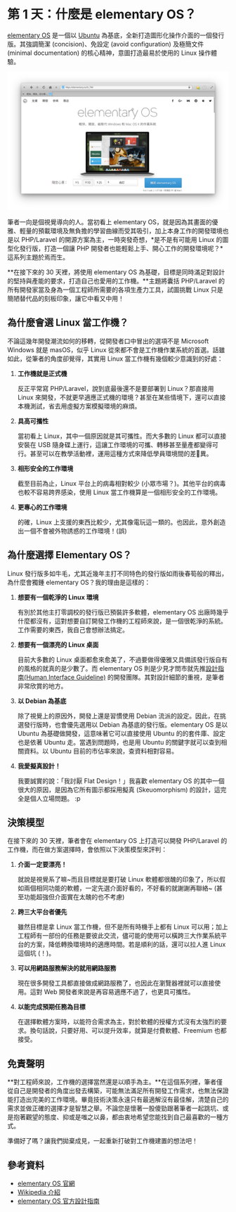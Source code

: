 # 第 1 天：什麼是 elementary OS？

[elementary OS](https://elementary.io/) 是一個以 [Ubuntu](https://www.ubuntu.com/) 為基底，全新打造圖形化操作介面的一個發行版。其強調簡潔 (concision)、免設定 (avoid configuration) 及極簡文件 (minimal documentation) 的核心精神，意圖打造最易於使用的 Linux 操作體驗。

![](assets/day-1/elementary-homepage.png)

筆者一向是個視覺導向的人。當初看上 elementary OS，就是因為其畫面的優雅、輕量的預載環境及無負擔的學習曲線而受其吸引，加上本身工作的開發環境也是以 PHP/Laravel 的開源方案為主，一時突發奇想，*是不是有可能用 Linux 的圖型化發行版，打造一個讓 PHP 開發者也能輕鬆上手、開心工作的開發環境呢？*這系列主題於焉而生。

**在接下來的 30 天裡，將使用 elementary OS 為基礎，目標是同時滿足對設計的堅持與產能的要求，打造自己也愛用的工作機。**主題將囊括 PHP/Laravel 的所有開發家當及身為一個工程師所需要的各項生產力工具，試圖挑戰 Linux 只是簡陋替代品的刻板印象，讓它中看又中用！

## 為什麼會選 Linux 當工作機？

不論這幾年開發潮流如何的移轉，從開發者口中冒出的選項不是 Microsoft Windows 就是 masOS，似乎 Linux 從來都不會是工作機作業系統的首選。話雖如此，從筆者的角度卻覺得，其實用 Linux 當工作機有幾個較少意識到的好處：

1. **工作機就是正式機**

    反正平常寫 PHP/Laravel，說到底最後還不是要部署到 Linux？那直接用 Linux 來開發，不就更早適應正式機的環境？甚至在某些情境下，還可以直接本機測試，省去用虛擬方案模擬環境的麻煩。

2. **具高可攜性**

    當初看上 Linux，其中一個原因就是其可攜性。而大多數的 Linux 都可以直接安裝在 USB 隨身碟上運行，這讓工作環境的可攜、轉移甚至量產都變得可行。甚至可以在教學活動裡，運用這種方式來降低學員環境間的差異。

3. **相形安全的工作環境**

    截至目前為止，Linux 平台上的病毒相對較少 (小眾市場？)。其他平台的病毒也較不容易跨界感染，使用 Linux 當工作機算是一個相形安全的工作環境。

4. **更專心的工作環境**

    的確，Linux 上支援的東西比較少，尤其像電玩這一類的。也因此，意外創造出一個不會被外物誘惑的工作環境！(誤)

## 為什麼選擇 Elementary OS？

Linux 發行版多如牛毛，尤其近幾年主打不同特色的發行版如雨後春筍般的釋出，為什麼會獨鍾 elementary OS？我的理由是這樣的：

1. **想要有一個乾淨的 Linux 環境**
    
    有別於其他主打零調校的發行版已預裝許多軟體，elementary OS 出廠時幾乎什麼都沒有，這對想要自訂開發工作機的工程師來說，是一個很乾淨的系統。工作需要的東西，我自己會想辦法搞定。
    
2. **想要有一個漂亮的 Linux 桌面**

    目前大多數的 Linux 桌面都愈來愈美了，不過要做得優雅又具備該發行版自有的風格的就真的是少數了。而 elementary OS 則是少見才問市就先推[設計指南(Human Interface Guideline)](https://elementary.io/zh_TW/docs/human-interface-guidelines)  的開發團隊。其對設計細節的重視，是筆者非常欣賞的地方。
    
3. **以 Debian 為基底**

    除了視覺上的原因外，開發上還是習慣使用 Debian 流派的設定。因此，在挑選發行版時，也會優先選用以 Debian 為基底的發行版。elementary OS 是以 Ubuntu 為基礎做開發，這意味著它可以直接使用 Ubuntu 的的套件庫、設定也是依著 Ubuntu 走。當遇到問題時，也是用 Ubuntu 的關鍵字就可以查到相關資料。以 Ubuntu 目前的市佔率來說，查資料相對容易。
    
4. **我愛擬真設計！**

    我要誠實的說：「我討厭 Flat Design！」我喜歡 elementary OS 的其中一個很大的原因，是因為它所有圖示都採用擬真 (Skeuomorphism) 的設計，這完全是個人立場問題。 :p 

## 決策模型

在接下來的 30 天裡，筆者會在 elementary OS 上打造可以開發 PHP/Laravel 的工作機，而在做方案選擇時，會依照以下決策模型來評判：

1. **介面一定要漂亮！**
    
    就說是視覺系了嘛~而且目標就是要打破 Linux 軟體都很醜的印象了，所以假如兩個相同功能的軟體，一定先選介面好看的，不好看的就謝謝再聯絡~ (甚至功能超強但介面實在太醜的也不考慮)
    
2. **跨三大平台者優先**

    雖然目標是拿 Linux 當工作機，但不是所有時機手上都有 Linux 可以用；加上工程師有一部份的任務是要彼此交流，儘可能的使用可以橫跨三大作業系統平台的方案，降低轉換環境時的適應時間。若是順利的話，還可以拉人進 Linux 這個坑 (！)。

3. **可以用網路服務解決的就用網路服務**

    現在很多開發工具都直接做成網路服務了，也因此在瀏覽器裡就可以直接使用。這對 Web 開發者來說是再容易適應不過了，也更具可攜性。
    
4. **以能完成預期任務為目標**

    在選擇軟體方案時，以能符合需求為主，對於軟體的授權方式沒有太強烈的要求。換句話說，只要好用、可以提升效率，就算是付費軟體、Freemium 也都接受。

## 免責聲明

**對工程師來說，工作機的選擇當然還是以順手為主。**在這個系列裡，筆者僅從自己是開發者的角度出發去構築，可能無法滿足所有開發工作需求，也無法保證能打造出完美的工作環境。畢竟技術決策永遠只有最適解沒有最佳解，清楚自己的需求並做正確的選擇才是智慧之舉。不論您是懷著一股傻勁跟著筆者一起跳坑、或是抱著觀望的態度、抑或是嗤之以鼻，都由衷地希望您能找到自己最喜歡的一種方式。

準備好了嗎？讓我們拋棄成見，一起重新打破對工作機建置的想法吧！

## 參考資料

* [elementary OS 官網](https://elementary.io)
* [Wikipedia 介紹](https://en.wikipedia.org/wiki/Elementary_OS)
* [elementary OS 官方設計指南](https://elementary.io/zh_TW/docs/human-interface-guidelines)
